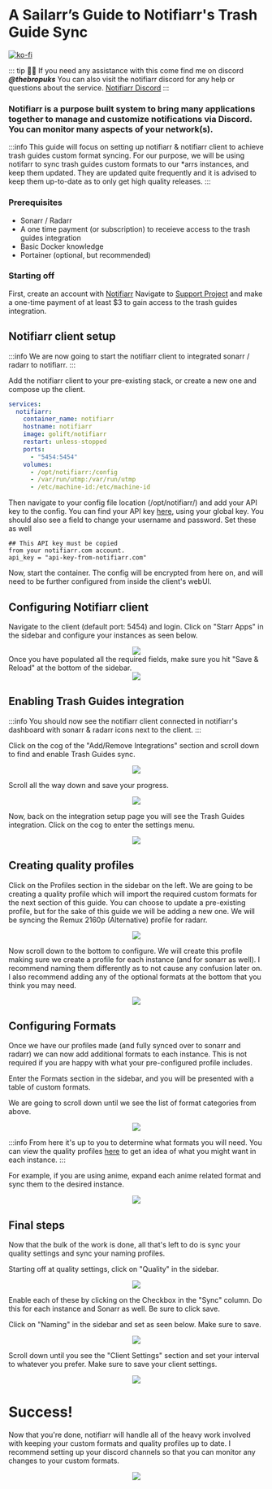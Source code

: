 # A Sailarr’s Guide to Notifiarr's Trash Guide Sync


[![ko-fi](https://ko-fi.com/img/githubbutton_sm.svg)](https://ko-fi.com/davyjonesmedia/tip)

::: tip
👋🏼 If you need any assistance with this come find me on discord ***@thebropuks***
You can also visit the notifiarr discord for any help or questions about the service. [Notifiarr Discord](https://discord.gg/nXuuUDMtGg)
:::


### Notifiarr is a purpose built system to bring many applications together to manage and customize notifications via Discord. You can monitor many aspects of your network(s).
:::info
This guide will focus on setting up notifiarr & notifiarr client to achieve trash guides custom format syncing.
For our purpose, we will be using notifarr to sync trash guides custom formats to our *arrs instances, and keep them updated. They are updated quite frequently and it is advised to keep them up-to-date as to only get high quality releases.
:::

### Prerequisites

- Sonarr / Radarr
- A one time payment (or subscription) to receieve access to the trash guides integration 
- Basic Docker knowledge
- Portainer (optional, but recommended)

### Starting off
    
First, create an account with [Notifiarr](https://notifiarr.com/)
Navigate to [Support Project](https://notifiarr.com/sponsor.php) and make a one-time payment of at least $3 to gain access to the trash guides integration. 
 


## Notifiarr client setup
:::info
We are now going to start the notifiarr client to integrated sonarr / radarr to notifiarr.
:::

Add the notifiarr client to your pre-existing stack, or create a new one and compose up the client.

```yaml
services:
  notifiarr:
    container_name: notifiarr
    hostname: notifiarr
    image: golift/notifiarr
    restart: unless-stopped
    ports:
      - "5454:5454"
    volumes:
      - /opt/notifiarr:/config
      - /var/run/utmp:/var/run/utmp
      - /etc/machine-id:/etc/machine-id
```

Then navigate to your config file location (/opt/notifiarr/) and add your API key to the config.
You can find your API key [here](https://notifiarr.com/user.php?page=profile), using your global key.
You should also see a field to change your username and password. Set these as well

```
## This API key must be copied
from your notifiarr.com account.
api_key = "api-key-from-notifiarr.com"
```


Now, start the container. The config will be encrypted from here on, and will need to be further configured from inside the client's webUI.


## Configuring Notifiarr client
Navigate to the client (default port: 5454) and login.
Click on "Starr Apps" in the sidebar and configure your instances as seen below.
<div align="center">
    <img src="assets/images/step1.png"/>
</div>
Once you have populated all the required fields, make sure you hit "Save & Reload" at the bottom of the sidebar.

<div align="center">
    <img src="assets/images/step2.png"/>
</div>

## Enabling Trash Guides integration
:::info
You should now see the notifiarr client connected in notifiarr's dashboard with sonarr & radarr icons next to the client.
:::

Click on the cog of the "Add/Remove Integrations" section and scroll down to find and enable Trash Guides sync.
<div align="center">
    <img src="assets/images/step3.png"/>
</div>

Scroll all the way down and save your progress.
<div align="center">
    <img src="assets/images/step4.png"/>
</div>

Now, back on the integration setup page you will see the Trash Guides integration. Click on the cog to enter the settings menu.
<div align="center">
    <img src="assets/images/step5.png"/>
</div>

## Creating quality profiles

Click on the Profiles section in the sidebar on the left. We are going to be creating a quality profile which will import the required custom formats for the next section of this guide. You can choose to update a pre-existing profile, but for the sake of this guide we will be adding a new one. We will be syncing the Remux 2160p (Alternative) profile for radarr. 
<div align="center">
    <img src="assets/images/step6.png"/>
</div>

Now scroll down to the bottom to configure.
We will create this profile making sure we create a profile for each instance (and for sonarr as well). I recommend naming them differently as to not cause any confusion later on. I also recommend adding any of the optional formats at the bottom that you think you may need.

<div align="center">
    <img src="assets/images/step7.png"/>
</div>



## Configuring Formats

Once we have our profiles made (and fully synced over to sonarr and radarr) we can now add additional formats to each instance. This is not required if you are happy with what your pre-configured profile includes.

Enter the Formats section in the sidebar, and you will be presented with a table of custom formats. 


We are going to scroll down until we see the list of format categories from above. 
<div align="center">
    <img src="assets/images/step8.png"/>
</div>

:::info
From here it's up to you to determine what formats you will need. You can view the quality profiles [here](https://trash-guides.info/Sonarr/sonarr-setup-quality-profiles/#trash-quality-profiles) to get an idea of what you might want in each instance. 
:::

For example, if you are using anime, expand each anime related format and sync them to the desired instance. 
<div align="center">
    <img src="assets/images/step9.png"/>
</div>



## Final steps

Now that the bulk of the work is done, all that's left to do is sync your quality settings and sync your naming profiles.

Starting off at quality settings, click on "Quality" in the sidebar. 

<div align="center">
    <img src="assets/images/step10.png"/>
</div>

Enable each of these by clicking on the Checkbox in the "Sync" column. Do this for each instance and Sonarr as well. Be sure to click save.

Click on "Naming" in the sidebar and set as seen below. Make sure to save.
<div align="center">
    <img src="assets/images/step11.png"/>
</div>

Scroll down until you see the "Client Settings" section and set your interval to whatever you prefer. Make sure to save your client settings.
<div align="center">
    <img src="assets/images/step12.png"/>
</div>

# Success!

Now that you're done, notifiarr will handle all of the heavy work involved with keeping your custom formats and quality profiles up to date.
I recommend setting up your discord channels so that you can monitor any changes to your custom formats.
<div align="center">
    <img src="assets/images/step13.png"/>
</div>

